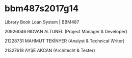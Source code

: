 # bbm487s2017g14
Library Book Loan System | BBM487 


20926046	RIDVAN ALTUNEL 		(Project Manager & Developer) 

21228731 	MAHMUT TEKİNYER	  (Analyst & Technical Writer) 

21327618 	AYŞE AKCAN			  (Architecht & Tester) 
